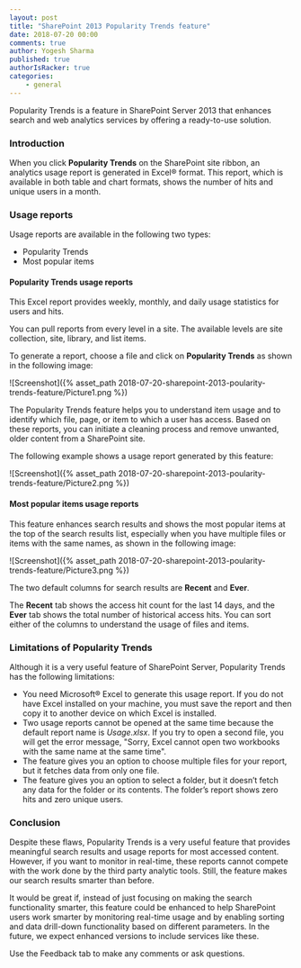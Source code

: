 ```yaml
---
layout: post
title: "SharePoint 2013 Popularity Trends feature"
date: 2018-07-20 00:00
comments: true
author: Yogesh Sharma
published: true
authorIsRacker: true
categories:
    - general
---
```


Popularity Trends is a feature in SharePoint Server 2013 that enhances
search and web analytics services by offering a ready-to-use solution.

<!-- more -->

### Introduction

When you click **Popularity Trends** on the SharePoint site ribbon, an analytics
usage report is generated in Excel&reg; format. This report, which is available
in both table and chart formats, shows the number of hits and unique users in a
month.

### Usage reports

Usage reports are available in the following two types:

  - Popularity Trends
  - Most popular items

#### Popularity Trends usage reports

This Excel report provides weekly, monthly, and daily usage statistics for
users and hits.

You can pull reports from every level in a site. The available levels are site
collection, site, library, and list items.

To generate a report, choose a file and click on **Popularity Trends** as shown
in the following image:

![Screenshot]({% asset_path 2018-07-20-sharepoint-2013-poularity-trends-feature/Picture1.png %})

The Popularity Trends feature helps you to understand item usage and to identify
which file, page, or item to which a user has access. Based on these reports,
you can initiate a cleaning process and remove unwanted, older content from a
SharePoint site.

The following example shows a usage report generated by this feature:

![Screenshot]({% asset_path 2018-07-20-sharepoint-2013-poularity-trends-feature/Picture2.png %})

#### Most popular items usage reports

This feature enhances search results and shows the most popular items at
the top of the search results list, especially when you have multiple files or
items with the same names, as shown in the following image:

![Screenshot]({% asset_path 2018-07-20-sharepoint-2013-poularity-trends-feature/Picture3.png %})

The two default columns for search results are **Recent** and **Ever**.

The **Recent** tab shows the access hit count for the last 14 days, and
the **Ever** tab shows the total number of historical access hits. You can
sort either of the columns to understand the usage of files and items.

### Limitations of Popularity Trends

Although it is a very useful feature of SharePoint Server, Popularity Trends
has the following limitations:

  - You need Microsoft&reg; Excel to generate this usage report. If you do not
    have Excel installed on your machine, you must save the report and then copy
    it to another device on which Excel is installed.
  - Two usage reports cannot be opened at the same time because the default
    report name is *Usage.xlsx*. If you try to open a second file, you will get
    the error message, "Sorry, Excel cannot open two workbooks with the same
    name at the same time".
  - The feature gives you an option to choose multiple files for your report,
    but it fetches data from only one file.
  - The feature gives you an option to select a folder, but it doesn’t fetch
    any data for the folder or its contents. The folder’s report shows zero hits
    and zero unique users.


### Conclusion

Despite these flaws, Popularity Trends is a very useful feature that provides
meaningful search results and usage reports for most accessed content. However,
if you want to monitor in real-time, these reports cannot compete with the work
done by the third party analytic tools.  Still, the feature makes our search
results smarter than before.

It would be great if, instead of just focusing on making the search functionality
smarter, this feature could be enhanced to help SharePoint users work smarter by
monitoring real-time usage and by enabling sorting and data drill-down
functionality based on different parameters. In the future, we expect enhanced
versions to include services like these.

Use the Feedback tab to make any comments or ask questions.

